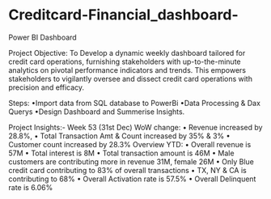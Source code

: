 # Creditcard-Financial_dashboard-
Power BI Dashboard


Project Objective:  To Develop a dynamic weekly dashboard tailored for credit card operations, furnishing stakeholders with up-to-the-minute analytics on pivotal performance indicators and trends. This empowers stakeholders to vigilantly oversee and dissect credit card operations with precision and efficacy.


Steps: 
•Import data from SQL database to PowerBi
•Data Processing & Dax Querys
•Design Dashboard and Summerise Insights.


Project Insights:- Week 53 (31st Dec)
WoW change: 
• Revenue increased by 28.8%, 
• Total Transaction Amt & Count increased by 35% & 3%
• Customer count increased by 28.3%
Overview YTD:
• Overall revenue is 57M
• Total interest is 8M
• Total transaction amount is 46M
• Male customers are contributing more in revenue 31M, female 26M
• Only Blue credit card contributing to 83% of overall 
transactions
• TX, NY & CA is contributing to 68%
• Overall Activation rate is 57.5%
• Overall Delinquent rate is 6.06%
